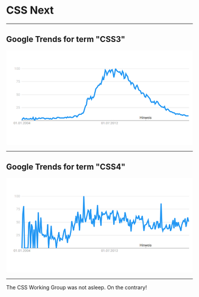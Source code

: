 <!-- .slide: data-background="images/cover.jpg" data-state="inverted" -->

# CSS Next

---

## Google Trends for term "CSS3"

![Google Trends for CSS3](images/google-trends-css3.png)

---

## Google Trends for term "CSS4"

![Google Trends for CSS4](images/google-trends-css4.png)

---

The CSS Working Group was not asleep. On the contrary!
